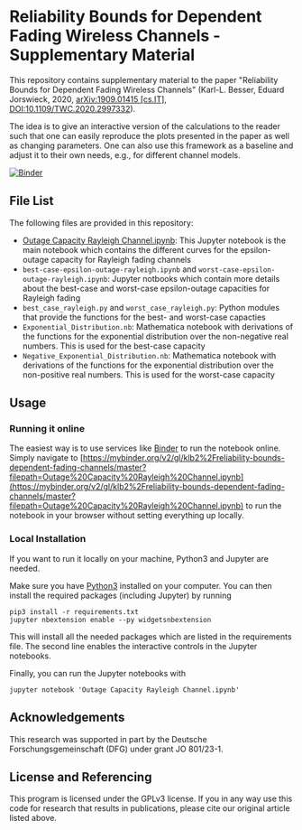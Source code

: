 # Reliability Bounds for Dependent Fading Wireless Channels - Supplementary Material

This repository contains supplementary material to the paper "Reliability
Bounds for Dependent Fading Wireless Channels" (Karl-L. Besser, Eduard
Jorswieck, 2020,
[arXiv:1909.01415 [cs.IT]](https://arxiv.org/abs/1909.01415),
[DOI:10.1109/TWC.2020.2997332](https://doi.org/10.1109/TWC.2020.2997332)).

The idea is to give an interactive version of the calculations to the reader
such that one can easily reproduce the plots presented in the paper as well as
changing parameters. One can also use this framework as a baseline and adjust
it to their own needs, e.g., for different channel models.

[![Binder](https://mybinder.org/badge_logo.svg)](https://mybinder.org/v2/gl/klb2%2Freliability-bounds-dependent-fading-channels/master?filepath=Outage%20Capacity%20Rayleigh%20Channel.ipynb)

## File List
The following files are provided in this repository:

* [Outage Capacity Rayleigh
  Channel.ipynb](https://mybinder.org/v2/gl/klb2%2Freliability-bounds-dependent-fading-channels/master?filepath=Outage%20Capacity%20Rayleigh%20Channel.ipynb):
  This Jupyter notebook is the main notebook which contains the different
  curves for the epsilon-outage capacity for Rayleigh fading channels
* `best-case-epsilon-outage-rayleigh.ipynb` and
  `worst-case-epsilon-outage-rayleigh.ipynb`: Jupyter notbooks which contain
  more details about the best-case and worst-case epsilon-outage capacities for
  Rayleigh fading
* `best_case_rayleigh.py` and `worst_case_rayleigh.py`: Python modules that
  provide the functions for the best- and worst-case capacties
* `Exponential_Distribution.nb`: Mathematica notebook with derivations of the
  functions for the exponential distribution over the non-negative real
  numbers. This is used for the best-case capacity
* `Negative_Exponential_Distribution.nb`: Mathematica notebook with derivations
  of the functions for the exponential distribution over the non-positive real
  numbers. This is used for the worst-case capacity


## Usage
### Running it online
The easiest way is to use services like [Binder](https://mybinder.org/) to run
the notebook online. Simply navigate to
[https://mybinder.org/v2/gl/klb2%2Freliability-bounds-dependent-fading-channels/master?filepath=Outage%20Capacity%20Rayleigh%20Channel.ipynb](https://mybinder.org/v2/gl/klb2%2Freliability-bounds-dependent-fading-channels/master?filepath=Outage%20Capacity%20Rayleigh%20Channel.ipynb)
to run the notebook in your browser without setting everything up locally.

### Local Installation
If you want to run it locally on your machine, Python3 and Jupyter are needed.

Make sure you have [Python3](https://www.python.org/downloads/) installed on
your computer.
You can then install the required packages (including Jupyter) by running
```
pip3 install -r requirements.txt
jupyter nbextension enable --py widgetsnbextension
```
This will install all the needed packages which are listed in the requirements 
file. The second line enables the interactive controls in the Jupyter
notebooks.

Finally, you can run the Jupyter notebooks with
```
jupyter notebook 'Outage Capacity Rayleigh Channel.ipynb'
```



## Acknowledgements
This research was supported in part by the Deutsche Forschungsgemeinschaft
(DFG) under grant JO 801/23-1.


## License and Referencing
This program is licensed under the GPLv3 license. If you in any way use this
code for research that results in publications, please cite our original
article listed above.
